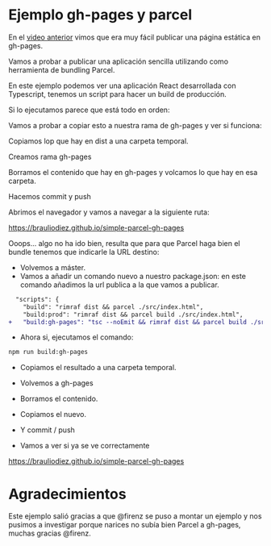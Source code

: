 # Ejemplo gh-pages y parcel

En el [video anterior](https://www.youtube.com/watch?v=JGlYs6-B32c) vimos que era muy fácil publicar una página estática en gh-pages.

Vamos a probar a publicar una aplicación sencilla utilizando como herramienta de bundling Parcel.

En este ejemplo podemos ver una aplicación React desarrollada con Typescript, tenemos un script para hacer un build
de producción.

Si lo ejecutamos parece que está todo en orden:

Vamos a probar a copiar esto a nuestra rama de gh-pages y ver si funciona:

Copiamos lop que hay en dist a una carpeta temporal.

Creamos rama gh-pages

Borramos el contenido que hay en gh-pages y volcamos lo que hay en esa carpeta.

Hacemos commit y push

Abrimos el navegador y vamos a navegar a la siguiente ruta:

https://brauliodiez.github.io/simple-parcel-gh-pages

Ooops... algo no ha ido bien, resulta que para que Parcel haga bien el bundle tenemos
que indicarle la URL destino:

- Volvemos a máster.
- Vamos a añadir un comando nuevo a nuestro package.json: en este comando añadimos la url publica a la que vamos a publicar.

```diff
  "scripts": {
    "build": "rimraf dist && parcel ./src/index.html",
    "build:prod": "rimraf dist && parcel build ./src/index.html",
+   "build:gh-pages": "tsc --noEmit && rimraf dist && parcel build ./src/index.html --public-url https://lemocnode.github.io/simple-parcel-gh-pages/"
```

- Ahora si, ejecutamos el comando:

```bash
npm run build:gh-pages
```

- Copiamos el resultado a una carpeta temporal.

- Volvemos a gh-pages

- Borramos el contenido.

- Copiamos el nuevo.

- Y commit / push

- Vamos a ver si ya se ve correctamente

https://brauliodiez.github.io/simple-parcel-gh-pages

# Agradecimientos

Este ejemplo salió gracias a que @firenz se puso a montar un ejemplo y nos pusimos a investigar porque narices no subía bien
Parcel a gh-pages, muchas gracias @firenz.
